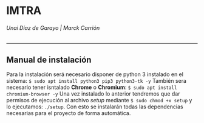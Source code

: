 # IMTRA
###### Unai Díaz de Garayo | Marck Carrión
---
## Manual de instalación

Para la instalación será necesario disponer de python 3 instalado en el sistema:
`$ sudo apt install python3 pip3 python3-tk -y` 
También sera necesario tener isntalado __Chrome__ o __Chromium__:
`$ sudo apt install chromium-browser -y`
Una vez instalado lo anterior tendremos que dar permisos de ejecución al archivo _setup_ mediante `$ sudo chmod +x setup` y lo ejecutamos: `./setup`. Con esto se instalarán todas las dependencias necesarias para el proyecto de forma automática.